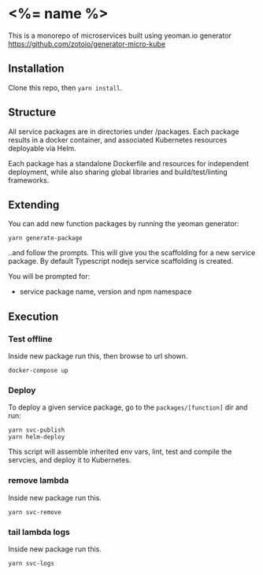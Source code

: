 # <%= name %>

This is a monorepo of microservices built using yeoman.io generator https://github.com/zotoio/generator-micro-kube

## Installation
Clone this repo, then `yarn install`.

## Structure
All service packages are in directories under /packages.   Each package results in a docker container, and associated Kubernetes resources deployable via Helm.

Each package has a standalone Dockerfile and resources for independent deployment, while also sharing global libraries and build/test/linting frameworks.

## Extending
You can add new function packages by running the yeoman generator:

```
yarn generate-package
```

..and follow the prompts. This will give you the scaffolding for a new service package.  By default Typescript nodejs service scaffolding is created.  

You will be prompted for:

- service package name, version and npm namespace

## Execution

### Test offline
Inside new package run this, then browse to url shown.
```
docker-compose up
```

### Deploy
To deploy a given service package, go to the `packages/[function]` dir and run:

```
yarn svc-publish  
yarn helm-deploy
```

This script will assemble inherited env vars, lint, test and compile the servcies, and deploy it to Kubernetes.

### remove lambda
Inside new package run this.
```
yarn svc-remove
```

### tail lambda logs
Inside new package run this.
```
yarn svc-logs
```
